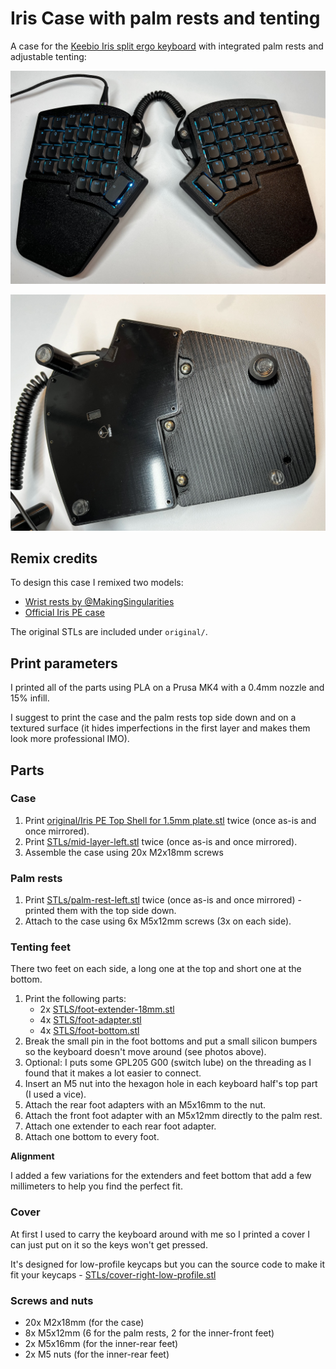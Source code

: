 # Iris Case with palm rests and tenting

A case for the [Keebio Iris split ergo keyboard][1] with integrated palm rests and adjustable tenting:

![Full view](./images/full.jpg)

![Bottom](./images/bottom.jpg)

## Remix credits

To design this case I remixed two models:

- [Wrist rests by @MakingSingularities](https://www.printables.com/model/437115-keebio-iris-keyboard-wrist-rests)
- [Official Iris PE case](https://github.com/keebio/iris-case)

The original STLs are included under `original/`.

## Print parameters

I printed all of the parts using PLA on a Prusa MK4 with a 0.4mm nozzle and 15%
infill.

I suggest to print the case and the palm rests top side down and on a textured
surface (it hides imperfections in the first layer and makes them look more
professional IMO).

## Parts

### Case

1. Print [original/Iris PE Top Shell for 1.5mm plate.stl](original/Iris%20PE%20Top%20Shell%20for%201.5mm%20plate.stl)
   twice (once as-is and once mirrored).
2. Print [STLs/mid-layer-left.stl](STLs/mid-layer-left.stl) twice (once as-is
   and once mirrored).
3. Assemble the case using 20x M2x18mm screws

### Palm rests

1. Print [STLs/palm-rest-left.stl](STLs/palm-rest-left.stl) twice (once as-is
   and once mirrored) - printed them with the top side down.
2. Attach to the case using 6x M5x12mm screws (3x on each side).

### Tenting feet

There two feet on each side, a long one at the top and short one at the bottom.

1. Print the following parts:
   - 2x [STLS/foot-extender-18mm.stl](STLS/foot-extender-18mm.stl)
   - 4x [STLS/foot-adapter.stl](STLS/foot-adapter.stl)
   - 4x [STLS/foot-bottom.stl](STLS/foot-bottom.stl)
2. Break the small pin in the foot bottoms and put a small silicon bumpers so the
   keyboard doesn't move around (see photos above).
3. Optional: I puts some GPL205 G00 (switch lube) on the threading as I found
   that it makes a lot easier to connect.
4. Insert an M5 nut into the hexagon hole in each keyboard half's top part (I
   used a vice).
5. Attach the rear foot adapters with an M5x16mm to the nut.
6. Attach the front foot adapter with an M5x12mm directly to the palm rest.
7. Attach one extender to each rear foot adapter.
8. Attach one bottom to every foot.

**Alignment**

I added a few variations for the extenders and feet bottom that add a few
millimeters to help you find the perfect fit.

### Cover

At first I used to carry the keyboard around with me so I printed a cover I can
just put on it so the keys won't get pressed.

It's designed for low-profile keycaps but you can the source code to make it fit
your keycaps - [STLs/cover-right-low-profile.stl](STLs/cover-right-low-profile.stl)

### Screws and nuts

- 20x M2x18mm (for the case)
- 8x M5x12mm (6 for the palm rests, 2 for the inner-front feet)
- 2x M5x16mm (for the inner-rear feet)
- 2x M5 nuts (for the inner-rear feet)

[1]: https://keeb.io/collections/iris-split-ergonomic-keyboard
